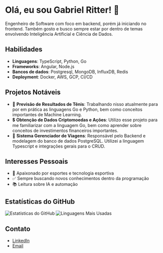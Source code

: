 # Olá, eu sou Gabriel Ritter! 👋

Engenheiro de Software com foco em backend, porém já iniciando no frontend. Também gosto e busco sempre estar por dentro de temas envolvendo Inteligência Artificial e Ciência de Dados.

## Habilidades

- **Linguagens**: TypeScript, Python, Go
- **Frameworks**: Angular, Node.js
- **Bancos de dados**: Postgresql, MongoDB, InfluxDB, Redis
- **Deployment**: Docker, AWS, GCP, CI/CD

## Projetos Notáveis

- 🥎 **Previsão de Resultados de Tênis**: Trabalhando nisso atualmente para por em prática as linguagens Go e Python, bem como conceitos importantes de Machine Learning.
- 💲 **Obtenção de Dados Criptomoedas e Ações**: Utilizo esse projeto para me familiarizar com a linguagem Go, bem como aprender sobre conceitos de investimentos financeiros importantes.
- 🧳 **Sistema Gerenciador de Viagens**: Responsável pelo Backend e modelagem do banco de dados PostgreSQL. Utilizei a linguagem Typescript e integrações gerais para o CRUD.

## Interesses Pessoais

- 🎾 Apaixonado por esportes e tecnologia esportiva
- ✅ Sempre buscando novos conhecimentos dentro da programação
- 📚 Leitura sobre IA e automação

## Estatísticas do GitHub

![Estatísticas do GitHub](https://github-readme-stats.vercel.app/api?username=gritter99&show_icons=true&theme=radical)
![Linguagens Mais Usadas](https://github-readme-stats.vercel.app/api/top-langs/?username=gritter99&layout=compact&theme=radical)

## Contato

- [LinkedIn](https://linkedin.com/in/gabriel-ritter)
- [Email](mailto:gabriel.ritter99@gmail.com)
